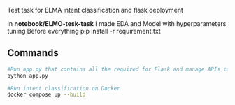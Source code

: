 Test task for ELMA intent classification and flask deployment

In **notebook/ELMO-tesk-task** I made EDA and Model with hyperparameters tuning
Before everything pip install -r requirement.txt
## Commands
```.bash
#Run app.py that contains all the required for Flask and manage APIs to deploy intent classification
python app.py

#Run intent classification on Docker
docker compose up --build
